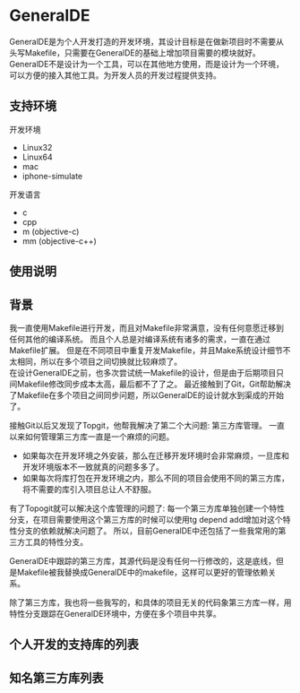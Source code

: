 # GeneralDE

GeneralDE是为个人开发打造的开发环境，其设计目标是在做新项目时不需要从头写Makefile，只需要在GeneralDE的基础上增加项目需要的模块就好。
GeneralDE不是设计为一个工具，可以在其他地方使用，而是设计为一个环境，可以方便的接入其他工具。为开发人员的开发过程提供支持。

## 支持环境
开发环境
* Linux32
* Linux64
* mac
* iphone-simulate


开发语言
* c
* cpp
* m (objective-c)
* mm (objective-c++)

## 使用说明

## 背景
我一直使用Makefile进行开发，而且对Makefile非常满意，没有任何意愿迁移到任何其他的编译系统。
而且个人总是对编译系统有诸多的需求，一直在通过Makefile扩展。
但是在不同项目中重复开发Makefile，并且Make系统设计细节不太相同，所以在多个项目之间切换就比较麻烦了。  
在设计GeneralDE之前，也多次尝试统一Makefile的设计，但是由于后期项目只间Makefile修改同步成本太高，最后都不了了之。
最近接触到了Git，Git帮助解决了Makefile在多个项目之间同步问题，所以GeneralDE的设计就水到渠成的开始了。


接触Git以后又发现了Topgit，他帮我解决了第二个大问题: 第三方库管理。
一直以来如何管理第三方库一直是一个麻烦的问题。
* 如果每次在开发环境之外安装，那么在迁移开发环境时会非常麻烦，一旦库和开发环境版本不一致就真的问题多多了。
* 如果每次将库打包在开发环境之内，那么不同的项目会使用不同的第三方库，将不需要的库引入项目总让人不舒服。


有了Topogit就可以解决这个库管理的问题了: 
每一个第三方库单独创建一个特性分支，在项目需要使用这个第三方库的时候可以使用tg depend add增加对这个特性分支的依赖就解决问题了。
所以，目前GeneralDE中还包括了一些我常用的第三方工具的特性分支。


GeneralDE中跟踪的第三方库，其源代码是没有任何一行修改的，这是底线，但是Makefile被我替换成GeneralDE中的makefile，这样可以更好的管理依赖关系。


除了第三方库，我也将一些我写的，和具体的项目无关的代码象第三方库一样，用特性分支跟踪在GeneralDE环境中，方便在多个项目中共享。

## 个人开发的支持库的列表

## 知名第三方库列表
